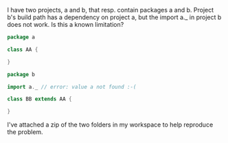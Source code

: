 I have two projects, a and b, that resp. contain packages a and b. Project b's build path has a dependency on project a, but the import a._ in project b does not work. Is this a known limitation?

```scala
package a

class AA {

}
```


```scala
package b

import a._ // error: value a not found :-(

class BB extends AA {

}
```

I've attached a zip of the two folders in my workspace to help reproduce the problem. 

